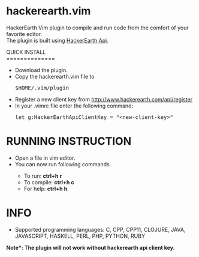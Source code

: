 # hackerearth.vim

<p>HackerEarth Vim plugin to compile and run code from the comfort of your favorite editor.
<br>The plugin is built using <a target="_new" href="http://developer.hackerearth.com/">HackerEarth Api</a>.</p>
QUICK INSTALL<br>
==============
<ul>
<li>Download the plugin.</li>
<li>Copy the hackerearth.vim file to <pre>$HOME/.vim/plugin</pre></li>
<li>Register a new client key from <a target="_new" href="http://www.hackerearth.com/api/register/">http://www.hackerearth.com/api/register</a></li>
<li>In your .vimrc file enter the following command:<pre>let g:HackerEarthApiClientKey = "&lt;new-client-key&gt;"</pre></li>
</ul>

RUNNING INSTRUCTION<br>
=====================
<ul>
<li>Open a file in vim editor.</li>
<li>You can now run following commands.</li>
<ul>
<li>To run: <b>ctrl+h r</b></li>
<li>To compile: <b>ctrl+h c</b></li>
<li>For help: <b>ctrl+h h</b></li>
</ul>
</ul>

INFO<br>
====
<ul>
<li>Supported programming languages: C, CPP, CPP11, CLOJURE, JAVA, JAVASCRIPT, HASKELL, PERL, PHP, PYTHON, RUBY</li>
</ul>
<b>Note*: The plugin will not work without hackerearth api client key.</b>
